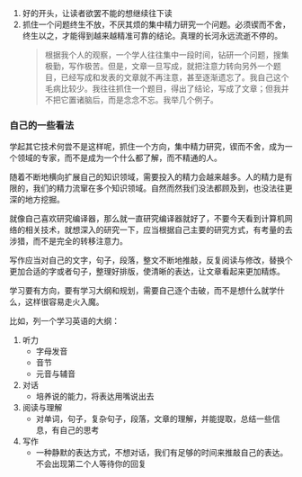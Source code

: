 
1. 好的开头，让读者欲罢不能的想继续往下读
2. 抓住一个问题终生不放，不厌其烦的集中精力研究一个问题。必须锲而不舍，终生以之，才能得到越来越精准可靠的结论。真理的长河永远流逝不停的。
    > 根据我个人的观察，一个学人往往集中一段时间，钻研一个问题，搜集极勤，写作极苦。但是，文章一旦写成，就把注意力转向另外一个题目，已经写成和发表的文章就不再注意，甚至逐渐遗忘了。我自己这个毛病比较少。我往往抓住一个题目，得出了结论，写成了文章；但我并不把它置诸脑后，而是念念不忘。我举几个例子。


### 自己的一些看法

学起其它技术何尝不是这样呢，抓住一个方向，集中精力研究，锲而不舍，成为一个领域的专家，而不是成为一个什么都了解，而不精通的人。

随着不断地横向扩展自己的知识领域，需要投入的精力会越来越多。人的精力是有限的，我们的精力流窜在多个知识领域。自然而然我们没法都顾及到，也没法往更深的地方挖掘。

就像自己喜欢研究编译器，那么就一直研究编译器就好了，不要今天看到计算机网络的相关技术，就想深入的研究一下，应当根据自己主要的研究方式，有考量的去涉猎，而不是完全的转移注意力。

写作应当对自己的文字，句子，段落，整文不断地推敲，反复阅读与修改，替换个更加合适的字或者句子，整理好排版，使清晰的表达，让文章看起来更加精炼。

学习要有方向，要有学习大纲和规划，需要自己逐个击破，而不是想什么就学什么，这样很容易走火入魔。

比如，列一个学习英语的大纲：

1. 听力
    - 字母发音
    - 音节
    - 元音与辅音
2. 对话
    - 培养说的能力，将表达用嘴说出去
3. 阅读与理解
    - 对单词，句子，复杂句子，段落，文章的理解，并能提取，总结一些信息，有自己的思考
4. 写作
    - 一种静默的表达方式，不想对话，我们有足够的时间来推敲自己的表达。不会出现第二个人等待你的回复